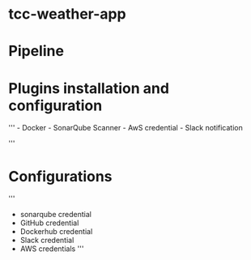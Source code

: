 # tcc-weather-app
# Pipeline
# Plugins installation and configuration

''' 
    - Docker
    - SonarQube Scanner
    - AwS credential
    - Slack notification

'''
# Configurations

'''
   - sonarqube credential
   - GitHub credential
   - Dockerhub credential
   - Slack credential
   - AWS credentials
'''   
